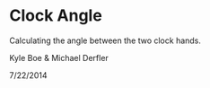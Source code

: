 Clock Angle
====================

Calculating the angle between the two clock hands.

Kyle Boe & Michael Derfler

7/22/2014
